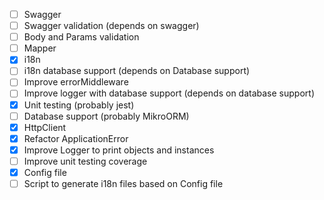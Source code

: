 - [ ] Swagger
- [ ] Swagger validation (depends on swagger)
- [ ] Body and Params validation
- [ ] Mapper
- [x] i18n
- [ ] i18n database support (depends on Database support)
- [ ] Improve errorMiddleware
- [ ] Improve logger with database support (depends on database support)
- [x] Unit testing (probably jest)
- [ ] Database support (probably MikroORM)
- [x] HttpClient
- [x] Refactor ApplicationError
- [x] Improve Logger to print objects and instances
- [ ] Improve unit testing coverage
- [x] Config file
- [ ] Script to generate i18n files based on Config file
